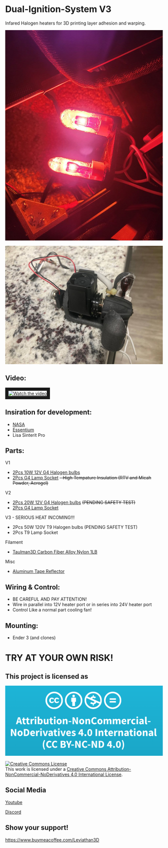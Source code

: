 # Dual-Ignition-System V3
Infared Halogen heaters for 3D printing layer adhesion and warping.

![Dual_Ignition_System_Running](https://github.com/Leviathan3DPrinting/Dual-Ignition-System/blob/d84c7496a5f1814fdd7f631fe8353dc4c55e3813/Pictures/Dual_Ignition_System(6).jpeg)

![Dual_Ignition_System_V2](https://github.com/Leviathan3DPrinting/Dual-Ignition-System/blob/7ef7221ec45fe904b592c2c2318db523055128fc/Pictures/Dual_Ignition_System(8).jpg)

## Video:
<a href="http://www.youtube.com/watch?feature=player_embedded&v=Im8iQbk726Y" target="_blank">
 <img src="http://img.youtube.com/vi/Im8iQbk726Y/mqdefault.jpg" alt="Watch the video" width="480" height="360" border="10" />
</a>

## Insiration for development:
- [NASA](https://www.researchgate.net/publication/311666362_High_Temperature_Thermoplastic_Additive_Manufacturing_Using_Low-Cost_Open-Source_Hardware#pf13)
- [Essentium](https://patents.google.com/patent/US10836106B2/en)
- Lisa Sinterit Pro

## Parts:
V1
- [2Pcs 10W 12V G4 Halogen bulbs](https://amzn.to/3ua1yw2)
- [2Pcs G4 Lamp Socket](https://amzn.to/3XFBFkZ)
~~- High Tempature Insulation (RTV and Micah Powder, Aerogel)~~

V2
- [2Pcs 20W 12V G4 Halogen bulbs](https://amzn.to/3XyM3Lz) ~~(PENDING SAFETY TEST)~~
- [2Pcs G4 Lamp Socket](https://amzn.to/3XFBFkZ)

V3 - SERIOUS HEAT INCOMING!!!
- 2Pcs 50W 120V T9 Halogen bulbs (PENDING SAFETY TEST)
- 2Pcs T9 Lamp Socket

Filament
- [Taulman3D Carbon Fiber Alloy Nylon 1LB](https://taulman3d.com/carbonfiberalloynylonfilament.html)

Misc
- [Aluminum Tape Reflector](https://amzn.to/3JrEiT3)

## Wiring & Control:
- BE CAREFUL AND PAY ATTENTION!
- Wire in parallel into 12V heater port or in series into 24V heater port
- Control Like a normal part cooling fan!

## Mounting:
- Ender 3 (and clones)

# TRY AT YOUR OWN RISK!

## This project is licensed as
![image of license](https://github.com/Leviathan3DPrinting/Jalopy-3D-Printer/blob/af43e5e981d2f165c3d17926878dfeb3833aef88/LICENSE.png)

<a rel="license" href="http://creativecommons.org/licenses/by-nc-nd/4.0/"><img alt="Creative Commons License" style="border-width:0" src="https://i.creativecommons.org/l/by-nc-nd/4.0/88x31.png" /></a><br />This work is licensed under a <a rel="license" href="http://creativecommons.org/licenses/by-nc-nd/4.0/">Creative Commons Attribution-NonCommercial-NoDerivatives 4.0 International License</a>.

## Social Media
[Youtube](https://www.youtube.com/@HoodPlastics)

[Discord](https://discord.gg/yPuzRCrs)

## Show your support!
https://www.buymeacoffee.com/Leviathan3D
